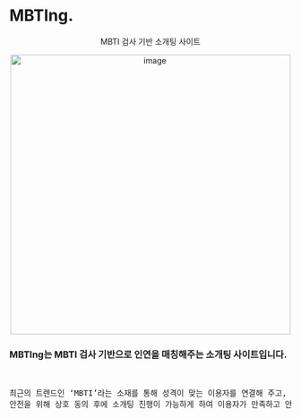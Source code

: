 # MBTIng.
<p align="center">MBTI 검사 기반 소개팅 사이트 </p>

<p align="center"><img align="center" width="500" alt="image" src="https://github.com/mingMy-00/01_MBTIng_Workspace/assets/149574203/a0db0242-9877-463f-933b-77cc49f6a6c6" border-radius="20px"></p>
<h3>MBTIng는 MBTI 검사 기반으로 인연을 매칭해주는 소개팅 사이트입니다. </h3> 
<br/>

<pre>
최근의 트렌드인 ‘MBTI’라는 소재를 통해 성격이 맞는 이용자를 연결해 주고,<br>안전을 위해 상호 동의 후에 소개팅 진행이 가능하게 하여 이용자가 만족하고 안심할 수 있습니다.
</pre>
